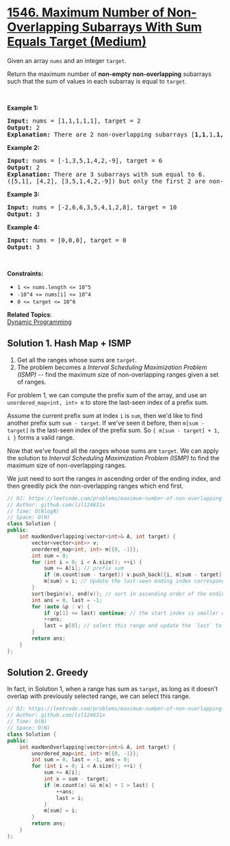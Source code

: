 # [1546. Maximum Number of Non-Overlapping Subarrays With Sum Equals Target (Medium)](https://leetcode.com/problems/maximum-number-of-non-overlapping-subarrays-with-sum-equals-target/)

<p>Given an array <code>nums</code> and an integer <code><font face="monospace">target</font></code>.</p>

<p>Return the maximum number of <strong>non-empty</strong>&nbsp;<strong>non-overlapping</strong> subarrays such that the sum of values in each subarray is equal to <code><font face="monospace">target</font></code>.</p>

<p>&nbsp;</p>
<p><strong>Example 1:</strong></p>

<pre><strong>Input:</strong> nums = [1,1,1,1,1], target = 2
<strong>Output:</strong> 2
<strong>Explanation: </strong>There are 2 non-overlapping subarrays [<strong>1,1</strong>,1,<strong>1,1</strong>] with sum equals to target(2).
</pre>

<p><strong>Example 2:</strong></p>

<pre><strong>Input:</strong> nums = [-1,3,5,1,4,2,-9], target = 6
<strong>Output:</strong> 2
<strong>Explanation: </strong>There are 3 subarrays with sum equal to 6.
([5,1], [4,2], [3,5,1,4,2,-9]) but only the first 2 are non-overlapping.</pre>

<p><strong>Example 3:</strong></p>

<pre><strong>Input:</strong> nums = [-2,6,6,3,5,4,1,2,8], target = 10
<strong>Output:</strong> 3
</pre>

<p><strong>Example 4:</strong></p>

<pre><strong>Input:</strong> nums = [0,0,0], target = 0
<strong>Output:</strong> 3
</pre>

<p>&nbsp;</p>
<p><strong>Constraints:</strong></p>

<ul>
	<li><code>1 &lt;= nums.length &lt;=&nbsp;10^5</code></li>
	<li><code>-10^4 &lt;= nums[i] &lt;=&nbsp;10^4</code></li>
	<li><code>0 &lt;= target &lt;= 10^6</code></li>
</ul>


**Related Topics**:  
[Dynamic Programming](https://leetcode.com/tag/dynamic-programming/)

## Solution 1. Hash Map + ISMP

1. Get all the ranges whose sums are `target`.
2. The problem becomes a *Interval Scheduling Maximization Problem (ISMP)* -- find the maximum size of non-overlapping ranges given a set of ranges.

For problem 1, we can compute the prefix sum of the array, and use an `unordered_map<int, int> m` to store the last-seen index of a prefix sum.

Assume the current prefix sum at index `i` is `sum`, then we'd like to find another prefix sum `sum - target`. If we've seen it before, then `m[sum - target]` is the last-seen index of the prefix sum. So `{ m[sum - target] + 1, i }` forms a valid range.

Now that we've found all the ranges whose sums are `target`. We can apply the solution to *Interval Scheduling Maximization Problem (ISMP)* to find the maximum size of non-overlapping ranges.

We just need to sort the ranges in ascending order of the ending index, and then greedily pick the non-overlapping ranges which end first.

```cpp
// OJ: https://leetcode.com/problems/maximum-number-of-non-overlapping-subarrays-with-sum-equals-target//
// Author: github.com/lzl124631x
// Time: O(NlogN)
// Space: O(N)
class Solution {
public:
    int maxNonOverlapping(vector<int>& A, int target) {
        vector<vector<int>> v;
        unordered_map<int, int> m{{0, -1}};
        int sum = 0;
        for (int i = 0; i < A.size(); ++i) {
            sum += A[i]; // prefix sum
            if (m.count(sum - target)) v.push_back({i, m[sum - target] + 1}); // {m[sum - target + 1], i} is a valid range. Here we put the ending index first.
            m[sum] = i; // Update the last-seen ending index corresponding to this prefix sum
        }
        sort(begin(v), end(v)); // sort in ascending order of the ending index
        int ans = 0, last = -1;
        for (auto &p : v) {
            if (p[1] <= last) continue; // the start index is smaller or equal to the `last`, which means that this range overlaps with a previously selected range. Skip
            ++ans;
            last = p[0]; // select this range and update the `last` to be the ending index
        }
        return ans;
    }
};
```

## Solution 2. Greedy

In fact, in Solution 1, when a range has sum as `target`, as long as it doesn't overlap with previously selected range, we can select this range.

```cpp
// OJ: https://leetcode.com/problems/maximum-number-of-non-overlapping-subarrays-with-sum-equals-target/
// Author: github.com/lzl124631x
// Time: O(N)
// Space: O(N)
class Solution {
public:
    int maxNonOverlapping(vector<int>& A, int target) {
        unordered_map<int, int> m{{0, -1}};
        int sum = 0, last = -1, ans = 0;
        for (int i = 0; i < A.size(); ++i) {
            sum += A[i];
            int x = sum - target;
            if (m.count(x) && m[x] + 1 > last) {
                ++ans;
                last = i;
            }
            m[sum] = i;
        }
        return ans;
    }
};
```